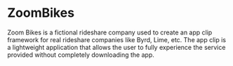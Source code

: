 # ZoomBikes

Zoom Bikes is a fictional rideshare company used to create an app clip framework for real rideshare companies like Byrd, Lime, etc. 
The app clip is a lightweight application that allows the user to fully experience the service provided without completely downloading the app.
